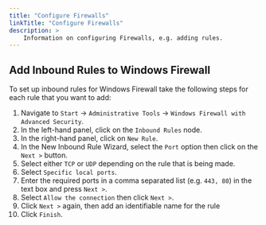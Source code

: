 ```yaml
---
title: "Configure Firewalls"
linkTitle: "Configure Firewalls"
description: >
    Information on configuring Firewalls, e.g. adding rules.
---
```


## Add Inbound Rules to Windows Firewall

To set up inbound rules for Windows Firewall take the following steps for each rule that you want to add:

1. Navigate to `Start` → `Administrative Tools` → `Windows Firewall with Advanced Security`.
1. In the left-hand panel, click on the `Inbound Rules` node.
1. In the right-hand panel, click on `New Rule`.
1. In the New Inbound Rule Wizard, select the `Port` option then click on the `Next >`
button.
1. Select either `TCP` or `UDP` depending on the rule that is being made.
1. Select `Specific local ports`.
1. Enter the required ports in a comma separated list (e.g. `443, 80`) in the text box and press `Next >`.
1. Select `Allow the connection` then click `Next >`.
1. Click `Next >` again, then add an identifiable name for the rule
1. Click `Finish`.
